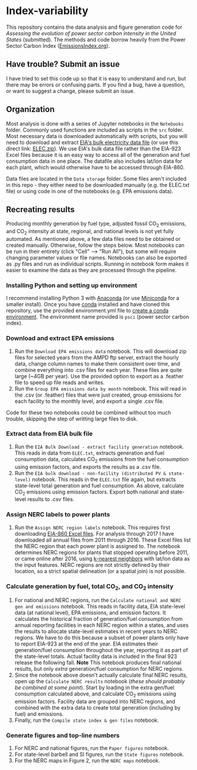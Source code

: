 # Index-variability
This repository contains the data analysis and figure generation code for *Assessing the evolution of power sector carbon intensity in the United States* (submitted). The methods and code borrow heavily from the Power Sector Carbon Index ([EmissionsIndex.org](https://www.emissionsindex.org)).

## Have trouble? Submit an issue
I have tried to set this code up so that it is easy to understand and run, but there may be errors or confusing parts. If you find a bug, have a question, or want to suggest a change, please submit an issue.

## Organization
Most analysis is done with a series of Jupyter notebooks in the `Notebooks` folder. Commonly used functions are included as scripts in the `src` folder. Most necessary data is downloaded automatically with scripts, but you will need to download and extract [EIA's bulk electricity data file](https://www.eia.gov/opendata/bulkfiles.php) (or use this direct link: [ELEC.zip](http://api.eia.gov/bulk/ELEC.zip)). We use EIA's bulk data file rather than the EIA-923 Excel files because it is an easy way to access all of the generation and fuel consumption data in one place. The datafile also includes lat/lon data for each plant, which would otherwise have to be accessed through EIA-860.

Data files are located in the `Data storage` folder. Some files aren't included in this repo - they either need to be downloaded manually (e.g. the ELEC.txt file) or using code in one of the notebooks (e.g. EPA emissions data).

## Recreating results
Producing monthly generation by fuel type, adjusted fossil CO<sub>2</sub> emissions, and CO<sub>2</sub> intensity at state, regional, and national levels is not yet fully automated. As mentioned above, a few data files need to be obtained or created manually. Otherwise, follow the steps below. Most notebooks can be run in their entirety (click "Cell" --> "Run All"), but some will require changing parameter values or file names. Notebooks can also be exported as .py files and run as individual scripts. Running in notebook form makes it easier to examine the data as they are processed through the pipeline.

### Installing Python and setting up environment
I recommend installing Python 3 with [Anaconda](https://www.anaconda.com/download) (or use [Miniconda](https://conda.io/miniconda.html) for a smaller install). Once you have [conda](https://conda.io/docs/user-guide/overview.html) installed and have cloned this repository, use the provided environment.yml file to [create a conda environment](https://conda.io/docs/user-guide/tasks/manage-environments.html#creating-an-environment-from-an-environment-yml-file). The environment name provided is `psci` (power sector carbon index).

### Download and extract EPA emissions
1. Run the `Download EPA emissions data` notebook. This will download zip files for selected years from the AMPD ftp server, extract the hourly data, change column names to make them consistent over time, and combine everything into .csv files for each year. These files are quite large (~4GB per year). Use the provided option to export as a .feather file to speed up file reads and writes.
2. Run the `Group EPA emissions data by month` notebook. This will read in the .csv (or .feather) files that were just created, group emissions for each facility to the monthly level, and export a single .csv file.

Code for these two notebooks could be combined without too much trouble, skipping the step of writting large files to disk.

### Extract data from EIA bulk file
1. Run the `EIA Bulk Download - extract facility generation` notebook. This reads in data from `ELEC.txt`, extracts generation and fuel consumption data, calculates CO<sub>2</sub> emissions from the fuel consumption using emission factors, and exports the results as a .csv file.
2. Run the `EIA bulk download - non-facility (distributed PV & state-level)` notebook. This reads in the `ELEC.txt` file again, but extracts state-level total generation and fuel consumption. As above, calculate CO<sub>2</sub> emissions using emission factors. Export both national and state-level results to .csv files.

### Assign NERC labels to power plants
1. Run the `Assign NERC region labels` notebook. This requires first downloading [EIA-860 Excel files](https://www.eia.gov/electricity/data/eia860/). For analysis through 2017 I have downloaded all annual files from 2011 through 2016. These Excel files list the NERC region that each power plant is assigned to. The notebook determines NERC regions for plants that stopped operating before 2011, or came online after 2016, using [k-nearest neighbors](https://en.wikipedia.org/wiki/K-nearest_neighbors_algorithm) with lat/lon data as the input features. NERC regions are not strictly defined by their location, so a strict spatial delineation (or a spatial join) is not possible.

### Calculate generation by fuel, total CO<sub>2</sub>, and CO<sub>2</sub> intensity
1. For national and NERC regions, run the `Calculate national and NERC gen and emissions` notebook. This reads in facility data, EIA state-level data (at national level), EPA emissions, and emission factors. It calculates the historical fraction of generation/fuel consumption from annual reporting facilities in each NERC region within a states, and uses the results to allocate state-level estimates in recent years to NERC regions. We have to do this because a subset of power plants only have to report EIA-923 at the end of the year. EIA estimates their generation/fuel consumption throughout the year, reporting it as part of the state-level totals. Actual facility data is included in the final 923 release the following fall. **Note** This notebook produces final national results, but only *extra* generation/fuel consumption for NERC regions.
2. Since the notebook above doesn't actually calculate final NERC results, open up the `Calculate NERC results` notebook (*these should probably be combined at some point*). Start by loading in the extra gen/fuel consumption calculated above, and calculate CO<sub>2</sub> emissions using emission factors. Facility data are grouped into NERC regions, and combined with the extra data to create total generation (including by fuel) and emissions.
3. Finally, run the `Compile state index & gen files` notebook.

### Generate figures and top-line numbers
1. For NERC and national figures, run the `Paper figures` notebook.
2. For state-level barbell and SI figures, run the `State figures` notebook.
3. For the NERC maps in Figure 2, run the `NERC maps` notebook.